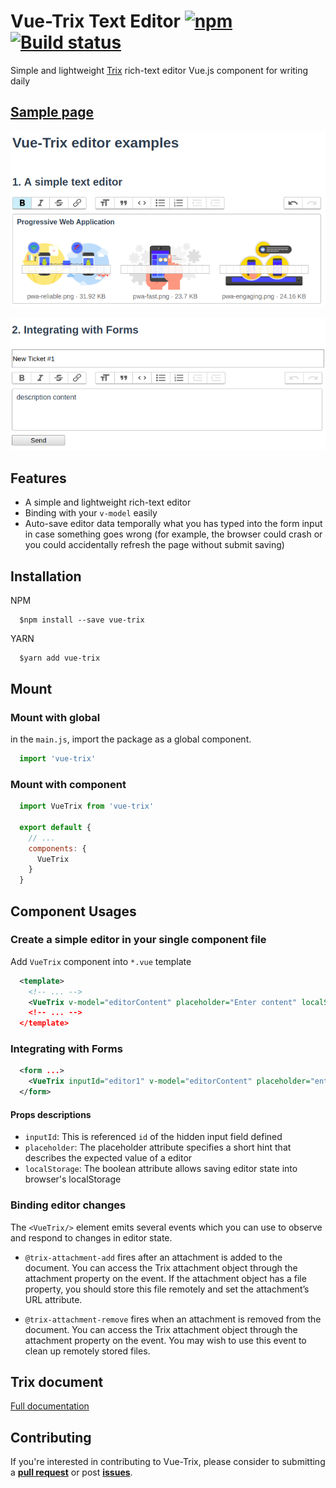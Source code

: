 # Vue-Trix Text Editor [![npm](https://img.shields.io/npm/v/vue-trix.svg?style=flat)](https://www.npmjs.com/package/vue-trix) [![Build status](https://ci.appveyor.com/api/projects/status/nffmo893v52evpgm/branch/master?svg=true)](https://ci.appveyor.com/project/tranduchanh/vue-trix/branch/master)

Simple and lightweight [Trix](https://www.npmjs.com/package/trix) rich-text editor Vue.js component for writing daily

## [Sample page](/example)

![trix vue](/example/src/assets/vue-trix-simple.png)

![trix vue with form](/example/src/assets/vue-trix-form.png)

## Features

- A simple and lightweight rich-text editor
- Binding with your `v-model` easily
- Auto-save editor data temporally what you has typed into the form input in case something goes wrong (for example, the browser could crash or you could accidentally refresh the page without submit saving)

## Installation

NPM

```Shell
  $npm install --save vue-trix
```

YARN

```Shell
  $yarn add vue-trix
```

## Mount

### Mount with global

in the `main.js`, import the package as a global component.

```javascript
  import 'vue-trix'
```

### Mount with component

```javascript
  import VueTrix from 'vue-trix'

  export default {
    // ...
    components: {
      VueTrix
    }
  }
```

## Component Usages

### Create a simple editor in your single component file

Add `VueTrix` component into `*.vue` template

```XML
  <template>
    <!-- ... -->
    <VueTrix v-model="editorContent" placeholder="Enter content" localStorage/>
    <!-- ... -->
  </template>
```

### Integrating with Forms

```XML
  <form ...>
    <VueTrix inputId="editor1" v-model="editorContent" placeholder="enter your content..."/>
  </form>
```

#### Props descriptions

- `inputId`: This is referenced `id` of the hidden input field defined
- `placeholder`: The placeholder attribute specifies a short hint that describes the expected value of a editor
- `localStorage`: The boolean attribute allows saving editor state into browser's localStorage

### Binding editor changes

The `<VueTrix/>` element emits several events which you can use to observe and respond to changes in editor state.

- `@trix-attachment-add` fires after an attachment is added to the document. You can access the Trix attachment object through the attachment property on the event. If the attachment object has a file property, you should store this file remotely and set the attachment’s URL attribute.

- `@trix-attachment-remove` fires when an attachment is removed from the document. You can access the Trix attachment object through the attachment property on the event. You may wish to use this event to clean up remotely stored files.

## Trix document

[Full documentation](https://github.com/basecamp/trix#readme)

## Contributing

If you're interested in contributing to Vue-Trix, please consider to submitting a [**pull request**](https://github.com/hanhdt/vue-trix/pulls) or post [**issues**](https://github.com/hanhdt/vue-trix/issues).

